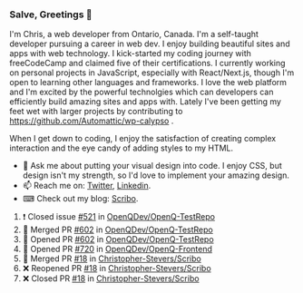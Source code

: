 ### Salve, Greetings 👋

I'm Chris, a web developer from Ontario, Canada. I'm a self-taught developer pursuing a career in web dev. I enjoy building beautiful sites and apps with web technology.
I kick-started my coding journey with freeCodeCamp and claimed five of their certifications.  I currently working on personal projects in JavaScript, especially with React/Next.js, though I'm open to learning other languages and frameworks. I love the web platform and I'm excited by the powerful technolgies which can developers can efficiently build amazing sites and apps with. Lately I've been getting my feet wet with larger projects by contributing to https://github.com/Automattic/wp-calypso .

When I get down to coding, I enjoy the satisfaction of creating complex interaction and the eye candy of adding styles to my HTML. 

- 💬 Ask me about putting your visual design into code. I enjoy CSS, but design isn't my strength, so I'd love to implement your amazing design.
- 📫 Reach me on: [Twitter](https://twitter.com/Christo28120856), [Linkedin](https://www.linkedin.com/in/christopher-stevers-07b9a5204/).
- ⌨ Check out my blog: [Scribo](https://christopherstevers.cf).
<!--
**Christopher-Stevers/Christopher-Stevers** is a ✨ _special_ ✨ repository because its `README.md` (this file) appears on your GitHub profile.

Here are some ideas to get you started:

- 🔭 I’m currently working on ...
- 🌱 I’m currently learning ...
- 👯 I’m looking to collaborate on ...
- 🤔 I’m looking for help with ...
- 😄 Pronouns: ...
- ⚡ Fun fact: ...
-->

<!--START_SECTION:activity-->
1. ❗️ Closed issue [#521](https://github.com/OpenQDev/OpenQ-TestRepo/issues/521) in [OpenQDev/OpenQ-TestRepo](https://github.com/OpenQDev/OpenQ-TestRepo)
2. 🎉 Merged PR [#602](https://github.com/OpenQDev/OpenQ-TestRepo/pull/602) in [OpenQDev/OpenQ-TestRepo](https://github.com/OpenQDev/OpenQ-TestRepo)
3. 💪 Opened PR [#602](https://github.com/OpenQDev/OpenQ-TestRepo/pull/602) in [OpenQDev/OpenQ-TestRepo](https://github.com/OpenQDev/OpenQ-TestRepo)
4. 💪 Opened PR [#720](https://github.com/OpenQDev/OpenQ-Frontend/pull/720) in [OpenQDev/OpenQ-Frontend](https://github.com/OpenQDev/OpenQ-Frontend)
5. 🎉 Merged PR [#18](https://github.com/Christopher-Stevers/Scribo/pull/18) in [Christopher-Stevers/Scribo](https://github.com/Christopher-Stevers/Scribo)
6. ❌ Reopened PR [#18](https://github.com/Christopher-Stevers/Scribo/pull/18) in [Christopher-Stevers/Scribo](https://github.com/Christopher-Stevers/Scribo)
7. ❌ Closed PR [#18](https://github.com/Christopher-Stevers/Scribo/pull/18) in [Christopher-Stevers/Scribo](https://github.com/Christopher-Stevers/Scribo)
<!--END_SECTION:activity-->
